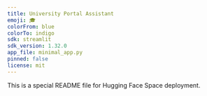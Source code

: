 ```yaml
---
title: University Portal Assistant
emoji: 🎓
colorFrom: blue
colorTo: indigo
sdk: streamlit
sdk_version: 1.32.0
app_file: minimal_app.py
pinned: false
license: mit
---
```


This is a special README file for Hugging Face Space deployment.
